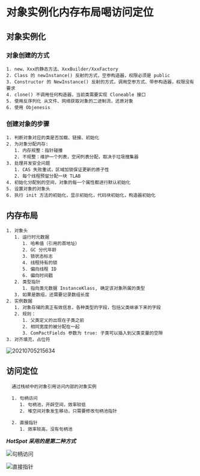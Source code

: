# 对象实例化内存布局喝访问定位

## 对象实例化

### 对象创建的方式

    1. new、Xxx的静态方法、XxxBuilder/XxxFactory
    2. Class 的 newInstance() 反射的方式，空参构造器，权限必须是 public
    3. Constructor 的 NewInstance() 反射的方式，调用空参方式、带参构造器，权限没有要求
    4. clone() 不调用任何构造器，当前类需要实现 Cloneable 接口
    5. 使用反序列化 从文件、网络获取对象的二进制流，还原对象
    6. 使用 Objenesis

### 创建对象的步骤

    1. 判断对象对应的类是否加载、链接、初始化
    2. 为对象分配内存:
       1. 内存规整：指针碰撞
       2. 不规整：维护一个列表，空闲列表分配，取决于垃圾搜集器
    3. 处理并发安全问题
       1. CAS 失败重试，区域加锁保证更新的原子性
       2. 每个线程预留分配一块 TLAB
    4. 初始化分配到的空间，对象的每一个属性都进行默认初始化
    5. 设置对象的对象头
    6. 执行 init 方法的初始化，显示初始化，代码块初始化，构造器初始化

## 内存布局

    1. 对象头
       1. 运行时元数据
          1. 哈希值（引用的首地址）
          2. GC 分代年龄
          3. 锁状态标志
          4. 线程持有的锁
          5. 偏向线程 ID
          6. 偏向时间戳
       2. 类型指针
          1. 指向类元数据 InstanceKlass, 确定该对象所属的类型
       3. 如果是数组，还需要记录数组长度
    2. 实例数据
       1. 对象存储的真正有效信息，各种类型的字段，包括父类继承下来的字段
       2. 规则：
          1. 父类定义的出现在子类之前
          2. 相同宽度的被分配在一起
          3. ComPactFields 参数为 true: 子类可以插入到父类变量的空隙
    3. 对齐填充，占位符

![20210705215634](https://cdn.jsdelivr.net/gh/RamboCao/PicGo/images/20210705215634.png)

## 访问定位

      通过栈帧中的对象引用访问内部的对象实例

      1. 句柄访问
         1. 句柄池，开辟空间，效率较低
         2. 堆空间对象发生移动，只需要修改句柄池指针

      2. 直接指针
         1. 效率较高，没有句柄池

***HotSpot 采用的是第二种方式***

![句柄访问](https://cdn.jsdelivr.net/gh/RamboCao/PicGo/images/20210705221148.png)

![直接指针](https://cdn.jsdelivr.net/gh/RamboCao/PicGo/images/20210705221303.png)
